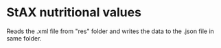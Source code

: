 # StAX nutritional values
Reads the .xml file from "res" folder and writes the data to the .json file in same folder.

